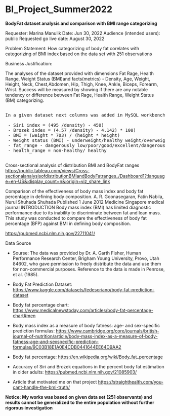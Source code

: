 # BI_Project_Summer2022

<b>BodyFat dataset analysis and comparison with BMI range categorizing </b>

Requester: Marina Manulik
Date: Jun 30, 2022
Audience (intended users): public
Requested go live date: August 30, 2022


Problem Statement:
How categorizing of body fat corelates with categorizing of BMI index based on the data set with 251 observations


Business Justification:

The analyses of the dataset provided with dimensions Fat Rage, Health Range, Weight Status (BMI)and facts(metrics) - Density, Age,	Weight,	Height,	Neck, Chest,Abdomen, Hip,	Thigh,	Knee,	Ankle,	Biceps,	Forearm,	Wrist. Success will be measured by showing if there are any notable tendency or difference between Fat Rage, Health Range, Weight Status (BM) categorizing.

<pre>

In a given dataset next columns was added in MySQL workbench:

 - Siri index = (495 /density) - 450)
 - Brozek index = (4.57 /density) - 4.142) * 100)
 - BMI = (weight * 703) / (height * height)
 - Weight status (BMI) - underweight/healthy weight/overweight/obesity
 - fat_range - dangerously low/poor/good/excellent/dangerously heigh
 - health_range = non-healthy/ healthy

</pre>
Cross-sectional analysis of distribution BMI and BodyFat ranges https://public.tableau.com/views/Cross-sectionalanalysisofdistributionBMIandBodyFatranges_/Dashboard1?:language=en-US&:display_count=n&:origin=viz_share_link



Comparison of the effectiveness of body mass index and body fat percentage in defining body composition.
A. R. Goonasegaran, Fatin Nabila, Nurul Shuhada Shuhada
Published 1 June 2012
Medicine
Singapore medical journal
INTRODUCTION Body mass index (BMI) has limited diagnostic performance due to its inability to discriminate between fat and lean mass. 
This study was conducted to compare the effectiveness of body fat percentage (BFP) against BMI in defining body composition. 

https://pubmed.ncbi.nlm.nih.gov/22711041/
 

Data Source 
- Sourse:
The data was provided by Dr. A. Garth Fisher, Human
Performance Research Center, Brigham Young University, Provo, Utah
84602, who gave permission to freely distribute the data and use them
for non-commercial purposes.  Reference to the data is made in Penrose,
et al. (1985).
- Body Fat Prediction Dataset:
https://www.kaggle.com/datasets/fedesoriano/body-fat-prediction-dataset

- Body fat percentage chart:
https://www.medicalnewstoday.com/articles/body-fat-percentage-chart#men

- Body mass index as a measure of body fatness: age- and sex-specific prediction formulas:
https://www.cambridge.org/core/journals/british-journal-of-nutrition/article/body-mass-index-as-a-measure-of-body-fatness-age-and-sexspecific-prediction-formulas/9C03B18E1A0E4CDB0441644EE64D9AA2

- Body fat percentage:
https://en.wikipedia.org/wiki/Body_fat_percentage

- Accuracy of Siri and Brozek equations in the percent body fat estimation in older adults:
https://pubmed.ncbi.nlm.nih.gov/21085903/

- Article that motivated me on that project 
https://straighthealth.com/you-cant-handle-the-bmi-truth/

<b>Notice: My works was based on given data set (251 observants) and results cannot be generalized to the entire population without further rigorous investigation</b>

